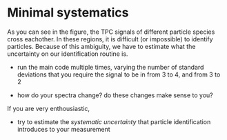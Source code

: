 # Minimal systematics

As you can see in the figure, the TPC signals of different particle species cross eachother. In these regions, it is difficult (or impossible) to identify particles. Because of this ambiguity, we have to estimate what the uncertainty on our identification routine is.

*   run the main code multiple times, varying the number of standard deviations that you require the signal to be in from 3 to 4, and from 3 to 2

*   how do your spectra change? do these changes make sense to you?

If you are very enthousiastic,

*   try to estimate the _systematic uncertainty_ that particle identification introduces to your measurement